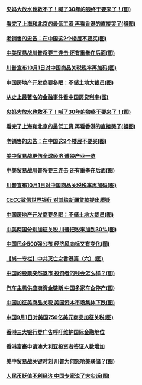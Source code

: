 #### [央妈大放水也救不了！喊了30年的狼终于要来了！(图)](../pages/p5/904872.md?t=08250600) 
#### [看完了上海和北京的最低工资 再看香港的直接哭了(组图)](../pages/p5/904891.md?t=08250600) 
#### [老销售的忠告：在中国这2个楼层不要买(图)](../pages/p5/904894.md?t=08250600) 
#### [中美贸易战川普将要三连击 还有重拳在后面(图)](../pages/p5/904869.md?t=08250600) 
#### [川普宣布10月1日对中国商品关税税率再加码(图)](../pages/p5/904855.md?t=08250600) 
#### [中国房地产开发商要冬眠：不储土地大裁员(图)](../pages/p5/904778.md?t=08250600) 
#### [从史上最著名的金融事件看中国房贷利率(图)](../pages/p5/904873.md?t=08250600) 
#### [央妈大放水也救不了！喊了30年的狼终于要来了！(图)](../pages/p5/904872.md?t=08250600) 
#### [看完了上海和北京的最低工资 再看香港的直接哭了(组图)](../pages/p5/904891.md?t=08250600) 
#### [老销售的忠告：在中国这2个楼层不要买(图)](../pages/p5/904894.md?t=08250600) 
#### [美中贸易战更伤全球经济 遭殃产业一览](../pages/p5/904874.md?t=08250600) 
#### [中美贸易战川普将要三连击 还有重拳在后面(图)](../pages/p5/904869.md?t=08250600) 
#### [川普宣布10月1日对中国商品关税税率再加码(图)](../pages/p5/904855.md?t=08250600) 
#### [CECC致信世界银行 对其给新疆贷款提出质疑](../pages/p5/904854.md?t=08250600) 
#### [中国房地产开发商要冬眠：不储土地大裁员(图)](../pages/p5/904778.md?t=08250600) 
#### [中美两国分别加征关税 川普把税率加到30%(图)](../pages/p5/904811.md?t=08250600) 
#### [中国民企500强公布 经济风向标又有变化(图)](../pages/p5/904776.md?t=08250600) 
#### [【尚一专栏】中共灭亡之香港篇（六）(图)](../pages/p5/904537.md?t=08250600) 
#### [中国的股票突然退市 投资者的钱会怎么样？(图)](../pages/p5/904783.md?t=08250600) 
#### [汽车主机供应商资金链断 中国多家车企停产(图)](../pages/p5/904771.md?t=08250600) 
#### [中国加征美商品关税 美国资本市场集体下跌(图)](../pages/p5/904742.md?t=08250600) 
#### [中国9月1日对美国750亿美元商品加征关税(图)](../pages/p5/904738.md?t=08250600) 
#### [香港三大银行登广告呼吁维护国际金融地位](../pages/p5/904736.md?t=08250600) 
#### [香港富豪申请澳大利亚投资者签证人数增加](../pages/p5/904735.md?t=08250600) 
#### [美中贸易战关键时刻 川普为何怒呛美联储？(图)](../pages/p5/904729.md?t=08250600) 
#### [人民币贬值不利经济 中国专家说了大实话(图)](../pages/p5/904637.md?t=08250600) 
